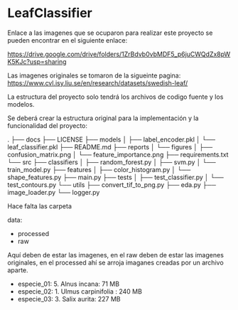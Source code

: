 # LeafClassifier
Enlace a las imagenes que se ocuparon para realizar este proyecto se pueden encontrar en el siguiente enlace:

https://drive.google.com/drive/folders/1ZrBdvb0vbMDF5_p6juCWQdZx8pWK5KJc?usp=sharing

Las imagenes originales se tomaron de la sigueinte pagina:
https://www.cvl.isy.liu.se/en/research/datasets/swedish-leaf/

La estructura del proyecto solo tendrá los archivos de codigo fuente y los modelos. 

Se deberá crear la estructura original para la implementación y la funcionalidad del proyecto:

.
├── docs
├── LICENSE
├── models
│   ├── label_encoder.pkl
│   └── leaf_classifier.pkl
├── README.md
├── reports
│   └── figures
│       ├── confusion_matrix.png
│       └── feature_importance.png
├── requirements.txt
└── src
    ├── classifiers
    │   ├── random_forest.py
    │   ├── svm.py
    │   └── train_model.py
    ├── features
    │   ├── color_histogram.py
    │   └── shape_features.py
    ├── main.py
    ├── tests
    │   ├── test_classifier.py
    │   └── test_contours.py
    └── utils
        ├── convert_tif_to_png.py
        ├── eda.py
        ├── image_loader.py
        └── logger.py

Hace falta las carpeta

data:
 - processed
 - raw

Aquí deben de estar las imagenes, en el raw deben de estar las imagenes originales, en el processed ahí se arroja imaganes creadas por un archivo aparte.

- especie_01: 5. Alnus incana: 71 MB 
- especie_02: 1. Ulmus carpinifolia : 240 MB
- especie_03: 3. Salix aurita: 227 MB